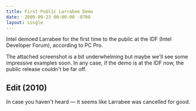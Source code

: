 ```yaml
---
title: First Public Larrabee Demo
date:  2009-09-23 00:00:00 -0700
layout: single
---
```


Intel demoed Larrabee for the first time to the public at the IDF (Intel Developer Forum), according to PC Pro.

The attached screenshot is a bit underwhelming but maybe we'll see some impressive examples soon. In any case, if the demo is at the IDF now, the public release couldn't be far off.

## Edit (2010)

In case you haven't heard — it seems like Larrabee was cancelled for good.
